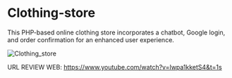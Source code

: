 # Clothing-store
This PHP-based online clothing store incorporates a chatbot, Google login, and order confirmation for an enhanced user experience.

![Clothing_store](https://ibb.co/wRJ7NG0)

URL REVIEW WEB: https://www.youtube.com/watch?v=Iwpa1kketS4&t=1s
